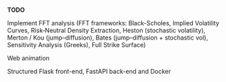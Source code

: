 **TODO**

Implement FFT analysis (FFT frameworks: Black-Scholes, Implied Volatility Curves, Risk‐Neutral Density Extraction, Heston (stochastic volatility), Merton / Kou (jump–diffusion), Bates (jump–diffusion + stochastic vol), Sensitivity Analysis (Greeks),  Full Strike Surface)

Web animation

Structured Flask front-end, FastAPI back-end and Docker

    